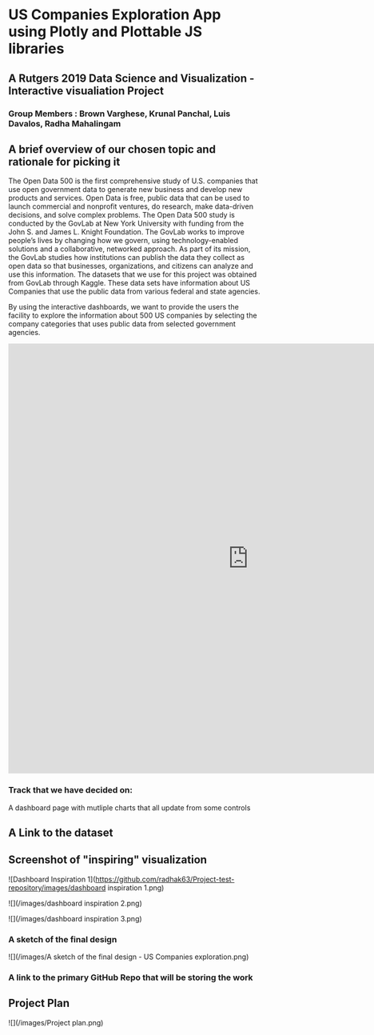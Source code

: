 # US Companies Exploration App using Plotly and Plottable JS libraries

## A Rutgers 2019 Data Science and Visualization - Interactive visualiation Project

### Group Members :  Brown Varghese, Krunal Panchal, Luis Davalos, Radha Mahalingam

## A brief overview of our chosen topic and rationale for picking it

The Open Data 500 is the first comprehensive study of U.S. companies that use open government data to generate new business and develop new products and services. Open Data is free, public data that can be used to launch commercial and nonprofit ventures, do research, make data-driven decisions, and solve complex problems.
The Open Data 500 study is conducted by the GovLab at New York University with funding from the John S. and James L. Knight Foundation. The GovLab works to improve people’s lives by changing how we govern, using technology-enabled solutions and a collaborative, networked approach. As part of its mission, the GovLab studies how institutions can publish the data they collect as open data so that businesses, organizations, and citizens can analyze and use this information.
The datasets that we use for this project was obtained from GovLab through Kaggle.  These data sets have information about US Companies that use the public data from various federal and state agencies.

By using the interactive dashboards, we want to provide the users the facility to explore the information about 500 US companies by selecting the company categories that uses public data from selected government agencies.

<iframe src="http://www.opendata500.com/chart/" width="960" height="860" marginwidth="0" marginheight="50" scrolling="no" frameborder="0"></iframe>

### Track that we have decided on:

A dashboard page with mutliple charts that all update from some controls

## A Link to the dataset


## Screenshot of "inspiring" visualization

![Dashboard Inspiration 1](https://github.com/radhak63/Project-test-repository/images/dashboard inspiration 1.png)

![](/images/dashboard inspiration 2.png)

![](/images/dashboard inspiration 3.png)

### A sketch of the final design

![](/images/A sketch of the final design - US Companies exploration.png)


### A link to the primary GitHub Repo that will be storing the work


## Project Plan

![](/images/Project plan.png)
